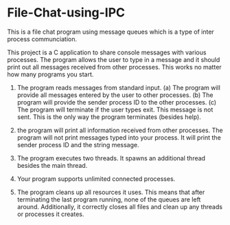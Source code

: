 # File-Chat-using-IPC

This is a file chat program using message queues which is a type of inter process communciation.

This project is a C application to share console messages with various processes. The program allows the user to type in a message and it should print out all messages received from other processes. This works no matter how many programs you start.

1. The program reads messages from standard input.
(a) The program will provide all messages entered by the user to other processes.
(b) The program will provide the sender process ID to the other processes.
(c) The program will terminate if the user types exit. This message is not sent. This is the only way the program terminates (besides help).

2. the program will print all information received from other processes. The program will not print messages typed into your process. It will print the sender process ID and the string message.

3. The  program executes two threads. It spawns an additional thread besides the main thread.

4. Your program supports unlimited connected processes.

5. The program cleans up all resources it uses. This means that after terminating the last program running, none of the queues are left around. Additionally, it correctly closes all files and clean up any threads or processes it creates.
